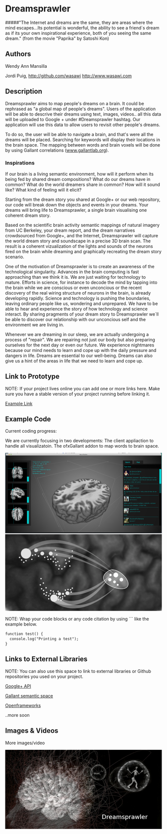 # Dreamsprawler


#####"The Internet and dreams are the same, they are areas where the mind escapes...Its potential is wonderful, the ability to see a friend`s dream as if its your own inspirational experience, both of you seeing the same dream."
(from the movie "Paprika" by Satoshi Kon)


## Authors
Wendy Ann Mansilla 

Jordi Puig, http://github.com/wasawi http://www.wasawi.com


## Description


Dreamsprawler aims to map people's dreams on a brain. 
It could be rephrased as "a global map of people's dreams".
Users of the application will be able to descrive their dreams using text, images, videos.. all this data will be uploaded to Google + under #Dreamsprawler hashtag. Our application will use this data to allow users to revisit other people's dreams.

To do so, the user will be able to navigate a brain, and that's were all the dreams will be placed. Searching for keywords will display their locations in the brain space. The mapping between words and brain voxels will be done by using Gallant correlations (www.gallantlab.org).


### Inspirations

If our brain is a living semantic environment, how will it perform when its being fed by shared dream compositions? What do our dreams have in common? What do the world dreamers share in common? How will it sound like? What kind of feeling will it elicit?

Starting from the dream story you shared at Google+ or our web repository, our code will break down the objects and events in your dreams. Your dreams will bring life to Dreamsprawler, a single brain visualising one coherent dream story.

Based on the scientific brain activity semantic mappings of natural imagery from UC Berkeley, your dream report, and the dream narratives crowdsourced from Google+, and the Internet, Dreamsprawler will capture the world dream story and soundscape in a precise 3D brain scan. The result is a coherent vizualization of the lights and sounds of the neurons fired on the brain while dreaming and graphically recreating the dream story scenario. 

One of the motivation of Dreamsprawler is to create an awareness of the technological singularity. Advances in the brain computing is fast approaching than we think it is. We are just waiting for technology to mature. Efforts in science, for instance to decode the mind by tapping into the brain while we are conscious or even unconcious or the recent discovery of the real wiring structure of neurons in the brain, is already developing rapidly. Science and technology is pushing the boundaries, leaving ordinary people like us, wondering and unprepared. We have to be able to hear and experience the story of how technology and science interact. By sharing pragments of your dream story to Dreamsprawler we`ll be able to discover our relationship with our unconcious self and the environment we are living in. 

Whenever we are dreaming in our sleep, we are actually undergoing a process of "repair". We are repairing not just our body but also preparing ourselves for the next day or even our future. We experience nightmares because our mind needs to learn and cope up with the daily pressure and dangers in life. Dreams are essential to our well-being. Dreams can also give us a hint of the areas in life that we need to learn and cope up. 


## Link to Prototype
NOTE: If your project lives online you can add one or more links here. Make sure you have a stable version of your project running before linking it.

[Example Link](http://www.google.com "Example Link")

## Example Code

Current coding progress:

We are currently focusing in two developments:
	The client appliaction to handle all visualizatoin.
	The ofxGallant addon to map words to brain space.


![Dreamsprawler app](project_images/dreamSprawler_1.png?raw=true "Dreamsprawler app")
![Dreamsprawler app](project_images/BrainSketch_2-03.png?raw=true "Dreamsprawler app")


NOTE: Wrap your code blocks or any code citation by using ``` like the example below.
```
function test() {
  console.log("Printing a test");
}
```
## Links to External Libraries
 NOTE: You can also use this space to link to external libraries or Github repositories you used on your project.

[Google+ API](https://developers.google.com/+/api/ "Google+ API")

[Gallant semantic space](http://gallantlab.org/ "GAllant semantic space")

[Openframeworks](http://www.openframeworks.cc/ "Openframeworks")

..more soon

## Images & Videos
More images/video

![Example Image](project_images/cover.jpg?raw=true "Example Image")

